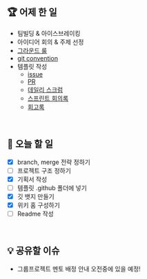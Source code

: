 ## 🏆 어제 한 일

- 팀빌딩 & 아이스브레이킹
- 아이디어 회의 & 주제 선정
- [그라운드 룰](https://github.com/boostcampwm-2021/iOS08-WithBuddy/wiki/%F0%9F%A4%9D-%EA%B7%B8%EB%9D%BC%EC%9A%B4%EB%93%9C-%EB%A3%B0)
- [git convention](https://github.com/boostcampwm-2021/iOS08-WithBuddy/wiki/%F0%9F%8D%80-git-convention)
- 템플릿 작성
    - [issue](https://github.com/boostcampwm-2021/iOS08-WithBuddy/wiki/Issue-%ED%85%9C%ED%94%8C%EB%A6%BF)
    - [PR](https://github.com/boostcampwm-2021/iOS08-WithBuddy/wiki/PR-%ED%85%9C%ED%94%8C%EB%A6%BF)
    - [데일리 스크럼](https://github.com/boostcampwm-2021/iOS08-WithBuddy/wiki/%EB%8D%B0%EC%9D%BC%EB%A6%AC-%EC%8A%A4%ED%81%AC%EB%9F%BC-%ED%85%9C%ED%94%8C%EB%A6%BF)
    - [스프린트 회의록](https://github.com/boostcampwm-2021/iOS08-WithBuddy/wiki/%EC%8A%A4%ED%94%84%EB%A6%B0%ED%8A%B8-%ED%9A%8C%EC%9D%98%EB%A1%9D)
    - [회고록](https://github.com/boostcampwm-2021/iOS08-WithBuddy/wiki/%ED%9A%8C%EA%B3%A0%EB%A1%9D)

</br>

## 🎯 오늘 할 일

- [x] branch, merge 전략 정하기
- [ ] 프로젝트 구조 정하기
- [x] 기획서 작성
- [ ] 템플릿 .github 폴더에 넣기
- [x] 깃 뱃지 만들기
- [x] 위키 홈 구성하기
- [ ] Readme 작성

</br>

## 💡 공유할 이슈

- 그룹프로젝트 멘토 배정 안내 오전중에 있을 예정!